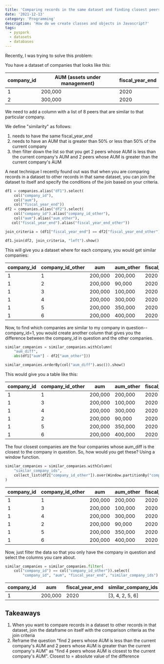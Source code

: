 ```yaml
---
title: 'Comparing records in the same dataset and finding closest peers'
date: '2021-12-13'
category: 'Programming'
description: 'How do we create classes and objects in Javascript?'
tags:
  - pyspark
  - datasets
  - databases
---
```


Recently, I was trying to solve this problem:

You have a dataset of companies that looks like this:

| company_id | AUM (assets under management) | fiscal_year_end |
| --- | --- | --- |
| 1 | 200,000 | 2020 |
| 2 | 300,000 | 2020 |

We need to add a column with a list of 8 peers that are similar to that particular company.

We define "similarity" as follows:

1. needs to have the same fiscal_year_end 
2. needs to have an AUM that is greater than 50% or less than 50% of the current company
3. then filter down the list so that you get 2 peers whose AUM is less than the current company's AUM and 2 peers whose AUM is greater than the current company's AUM

A neat technique I recently found out was that when you are comparing records in a dataset to other records in that same dataset, you can join the dataset to itself and specify the conditions of the join based on your criteria.

```python
df1 = companies.alias("df1").select(
    col("company_id"), 
    col("aum"), 
    col("fiscal_year_end"))
df2 = companies.alias("df2").select(
    col("company_id").alias("company_id_other"), 
    col("aum").alias("aum_other"), 
   col("fiscal_year_end").alias("fiscal_year_end_other"))

join_criteria = (df1["fiscal_year_end"] == df2["fiscal_year_end_other"]) & ((df2["aum_other"] >= 0.5*df1["aum"]) | (df2["aum_other"] <= 1.5*df1["aum"]))

df1.join(df2, join_criteria, "left").show()
```

This will give you a dataset where for each company, you would get similar companies:

| company_id | company_id_other | aum | aum_other | fiscal_year_end | fiscal_year_end_other |
| --- | --- | --- | --- | --- | --- |
| 1 | 1 | 200,000 | 200,000 | 2020 | 2020 |
| 1 | 2 | 200,000 | 90,000 | 2020 | 2020 |
| 1 | 3 | 200,000 | 100,000 | 2020 | 2020 |
| 1 | 4 | 200,000 | 300,000 | 2020 | 2020 |
| 1 | 5 | 200,000 | 350,000 | 2020 | 2020 |
| 1 | 6 | 200,000 | 400,000 | 2020 | 2020 |

Now, to find which companies are similar to my company in question--company_id=1, you would create another column that gives you the difference between the company_id in question and the other companies.

```python
similar_companies = similar_companies.withColumn(
    "aum_diff", 
    abs(df1["aum"] - df2["aum_other"]))

similar_companies.orderBy(col("aum_diff").asc()).show()
```

This would give you a table like this:

| company_id | company_id_other | aum | aum_other | fiscal_year_end | fiscal_year_end_other | aum_diff |
| --- | --- | --- | --- | --- | --- | --- |
| 1 | 1 | 200,000 | 200,000 | 2020 | 2020 | 0 |
| 1 | 3 | 200,000 | 100,000 | 2020 | 2020 | 100,000 |
| 1 | 4 | 200,000 | 300,000 | 2020 | 2020 | 100,000 |
| 1 | 2 | 200,000 | 90,000 | 2020 | 2020 | 110,000 |
| 1 | 5 | 200,000 | 350,000 | 2020 | 2020 | 150,000 |
| 1 | 6 | 200,000 | 400,000 | 2020 | 2020 | 200,000 |

The four closest companies are the four companies whose aum_diff is the closest to the company in question. So, how would you get these? Using a window function.

```python
similar_companies = similar_companies.withColumn(
    "similar_company_ids", 
    collect_list(df2["company_id_other"]).over(Window.partitionBy("company_id").orderBy(col("aum_diff").asc()).rowsBetween(0, 4)))
)
```

| company_id | company_id_other | aum | aum_other | fiscal_year_end | fiscal_year_end_other | aum_diff | similar_company_ids |
| --- | --- | --- | --- | --- | --- | --- | --- |
| 1 | 1 | 200,000 | 200,000 | 2020 | 2020 | 0 | [3, 4, 2, 5, 6] |
| 1 | 3 | 200,000 | 100,000 | 2020 | 2020 | 100,000 | [4, 2, 5, 6] |
| 1 | 4 | 200,000 | 300,000 | 2020 | 2020 | 100,000 | [2, 5, 6] |
| 1 | 2 | 200,000 | 90,000 | 2020 | 2020 | 110,000 | [5, 6] |
| 1 | 5 | 200,000 | 350,000 | 2020 | 2020 | 150,000 | [6] |
| 1 | 6 | 200,000 | 400,000 | 2020 | 2020 | 200,000 | [] |

Now, just filter the data so that you only have the company in question and select the columns you care about.

```python
similar_companies = similar_companies.filter(
    col("company_id") == col("company_id_other")).select(
        "company_id", "aum", "fiscal_year_end", "similar_company_ids")
```

| company_id | aum | fiscal_year_end | similar_company_ids |
| --- | --- | --- | --- |
| 1 | 200,000 | 2020 | [3, 4, 2, 5, 6] |


## Takeaways

1. When you want to compare records in a dataset to other records in that dataset, join the dataframe on itself with the comparison criteria as the join criteria
2. Reframe the question "find 2 peers whose AUM is less than the current company's AUM and 2 peers whose AUM is greater than the current company's AUM" as "find 4 peers whose AUM is closest to the current company's AUM". Closest to  = absolute value of the difference